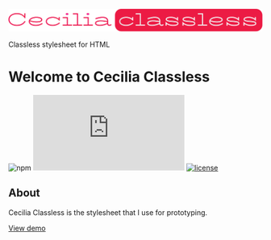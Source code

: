 ![Cecilia Classless](docs/assets/logo-cecilia-classless.svg)

Classless stylesheet for HTML

# Welcome to Cecilia Classless

![npm](https://img.shields.io/npm/v/cecilia-classless?color=%230374B4)
![gzip size](https://img.badgesize.io/SandroMiguel/cecilia-classless/master/dist/cecilia-classless.min.css?compression=gzip&color=blue)
[![license](https://img.shields.io/badge/License-MIT-blue.svg?style=flat)](LICENSE)

## About

Cecilia Classless is the stylesheet that I use for prototyping.

[View demo](https://sandromiguel.github.io/cecilia-classless)
